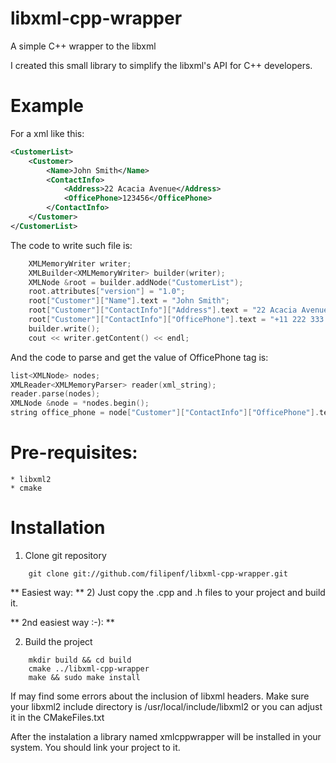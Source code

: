 libxml-cpp-wrapper
==================

A simple C++ wrapper to the libxml

I created this small library to simplify the libxml's API for C++ developers.

Example
====================
For a xml like this:
```xml
<CustomerList>
    <Customer>
        <Name>John Smith</Name>
        <ContactInfo>
            <Address>22 Acacia Avenue</Address>
            <OfficePhone>123456</OfficePhone>
        </ContactInfo>
    </Customer>
</CustomerList>
```
The code to write such file is:
```c++
    XMLMemoryWriter writer;
    XMLBuilder<XMLMemoryWriter> builder(writer);
    XMLNode &root = builder.addNode("CustomerList");
    root.attributes["version"] = "1.0";
    root["Customer"]["Name"].text = "John Smith";
    root["Customer"]["ContactInfo"]["Address"].text = "22 Acacia Avenue";
    root["Customer"]["ContactInfo"]["OfficePhone"].text = "+11 222 333 444";
    builder.write();
    cout << writer.getContent() << endl;
```

And the code to parse and get the value of OfficePhone tag is:
```c++
list<XMLNode> nodes;
XMLReader<XMLMemoryParser> reader(xml_string);
reader.parse(nodes);
XMLNode &node = *nodes.begin();
string office_phone = node["Customer"]["ContactInfo"]["OfficePhone"].text;
```


Pre-requisites:
===================
    * libxml2
    * cmake


Installation
===================
1) Clone git repository
```
    git clone git://github.com/filipenf/libxml-cpp-wrapper.git
```

** Easiest way: **
    2) Just copy the .cpp and .h files to your project and build it.

** 2nd easiest way :-): **

2) Build the project
```
    mkdir build && cd build
    cmake ../libxml-cpp-wrapper
    make && sudo make install
```
If may find some errors about the inclusion of libxml headers. Make sure your
libxml2 include directory is /usr/local/include/libxml2 or you can adjust it
in the CMakeFiles.txt

After the instalation a library named xmlcppwrapper will be installed in your
system. You should link your project to it.

